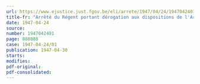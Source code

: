 ```yaml
---
url: https://www.ejustice.just.fgov.be/eli/arrete/1947/04/24/1947042401/justel
title-fr: "Arrêté du Régent portant dérogation aux dispositions de l'Arrêté n° 3271ter du 21 décembre 1946 organisant l'école des candidats-officiers de gendarmerie"
date: 1947-04-24
source:
number: 1947042401
page: 888888
case: 1947-04-24/01
publication: 1947-04-30
starts:
modifies:
pdf-original:
pdf-consolidated:
---
```


